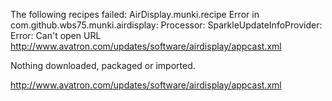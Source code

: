 The following recipes failed:
    AirDisplay.munki.recipe
        Error in com.github.wbs75.munki.airdisplay: Processor: SparkleUpdateInfoProvider: Error: Can't open URL http://www.avatron.com/updates/software/airdisplay/appcast.xml

Nothing downloaded, packaged or imported.




http://www.avatron.com/updates/software/airdisplay/appcast.xml
